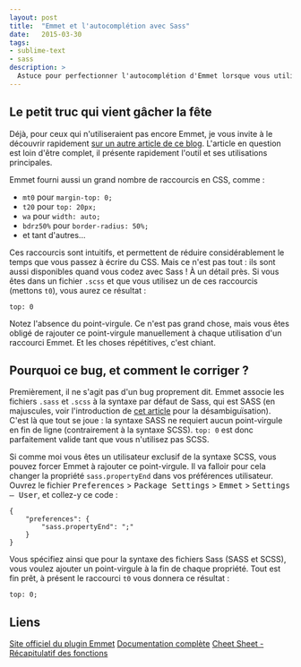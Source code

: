```yaml
---
layout: post
title:  "Emmet et l'autocomplétion avec Sass"
date:   2015-03-30
tags:
- sublime-text
- sass
description: >
  Astuce pour perfectionner l'autocomplétion d'Emmet lorsque vous utilisez Sass.
---
```


## Le petit truc qui vient gâcher la fête

Déjà, pour ceux qui n'utiliseraient pas encore Emmet, je vous invite à le découvrir rapidement [sur un autre article de ce blog](https://blog.smarchal.com/emmet). L'article en question est loin d'être complet, il présente rapidement l'outil et ses utilisations principales.

Emmet fourni aussi un grand nombre de raccourcis en CSS, comme :

- `mt0` pour `margin-top: 0;`
- `t20` pour `top: 20px;`
- `wa` pour `width: auto;`
- `bdrz50%` pour `border-radius: 50%;`
- et tant d'autres...

Ces raccourcis sont intuitifs, et permettent de réduire considérablement le temps que vous passez à écrire du CSS.
Mais ce n'est pas tout : ils sont aussi disponibles quand vous codez avec Sass ! À un détail près. Si vous êtes dans un fichier `.scss` et que vous utilisez un de ces raccourcis (mettons `t0`), vous aurez ce résultat :

    top: 0

Notez l'absence du point-virgule. Ce n'est pas grand chose, mais vous êtes obligé de rajouter ce point-virgule manuellement à chaque utilisation d'un raccourci Emmet. Et les choses répétitives, c'est chiant.

## Pourquoi ce bug, et comment le corriger ?

Premièrement, il ne s'agit pas d'un bug proprement dit. Emmet associe les fichiers `.sass` et `.scss` à la syntaxe par défaut de Sass, qui est SASS (en majuscules, voir l'introduction de [cet article](https://blog.smarchal.com/les-variables-sass) pour la désambiguïsation). C'est là que tout se joue : la syntaxe SASS ne requiert aucun point-virgule en fin de ligne (contrairement à la syntaxe SCSS). `top: 0` est donc parfaitement valide tant que vous n'utilisez pas SCSS.

Si comme moi vous êtes un utilisateur exclusif de la syntaxe SCSS, vous pouvez forcer Emmet à rajouter ce point-virgule. Il va falloir pour cela changer la propriété `sass.propertyEnd` dans vos préférences utilisateur.
Ouvrez le fichier <kbd>Preferences</kbd> > <kbd>Package Settings</kbd> > <kbd>Emmet</kbd> > <kbd>Settings — User</kbd>, et collez-y ce code :

    {
        "preferences": {
            "sass.propertyEnd": ";"
        }
    }

Vous spécifiez ainsi que pour la syntaxe des fichiers Sass (SASS et SCSS), vous voulez ajouter un point-virgule à la fin de chaque propriété.
Tout est fin prêt, à présent le raccourci `t0` vous donnera ce résultat :

    top: 0;

## Liens
[Site officiel du plugin Emmet](http://emmet.io/)
[Documentation complète](http://docs.emmet.io/)
[Cheet Sheet - Récapitulatif des fonctions](http://docs.emmet.io/cheat-sheet/)
